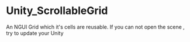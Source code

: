 # Unity_ScrollableGrid
An NGUI Grid which it's cells are reusable.
If you can not open the scene , try to update your Unity
